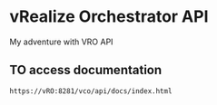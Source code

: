 # vRealize Orchestrator API

My adventure with VRO API

## TO access documentation

`https://vRO:8281/vco/api/docs/index.html`